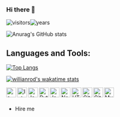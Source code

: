 

### Hi there 👋
![visitors](https://badges.pufler.dev/visits/Gurupremrajpal/Gurupremrajpal)![years](https://badges.pufler.dev/years/Gurupremrajpal) 




![Anurag's GitHub stats](https://github-readme-stats.vercel.app/api?username=Gurupremrajpal)
<!--(https://github.com/anuraghazra/github-readme-stats) -->

## Languages and Tools:

[![Top Langs](https://github-readme-stats.vercel.app/api/top-langs/?username=Gurupremrajpal)](https://github.com/Gurupremrajpal/github-readme-stats)


<!--
**Gurupremrajpal/Gurupremrajpal** is a ✨ _special_ ✨ repository because its `README.md` (this file) appears on your GitHub profile.
Here are some ideas to get you started:

- 🔭 I’m currently working on ...
- 🌱 I’m currently learning ...
- 👯 I’m looking to collaborate on ...
- 🤔 I’m looking for help with ...
- 💬 Ask me about ...
- 📫 How to reach me: ...
- 😄 Pronouns: ...
- ⚡ Fun fact: ...
-->
[![willianrod's wakatime stats](https://github-readme-stats.vercel.app/api/wakatime?username=Guruprem)](https://github.com/anuraghazra/github-readme-stats)

<img align="left" alt="c++" width="26px" src="https://cdn.jsdelivr.net/npm/simple-icons@3.4.0/icons/cplusplus.svg" />
<img align="left" alt="Intellij" width="26px" src="https://cdn.jsdelivr.net/npm/simple-icons@3.4.0/icons/intellijidea.svg" />
<img align="left" alt="Java" width="26px" src="https://cdn.jsdelivr.net/npm/simple-icons@3.4.0/icons/java.svg" />
<img align="left" alt="Python" width="26px" src="https://cdn.jsdelivr.net/npm/simple-icons@3.4.0/icons/python.svg" />
<img align="left" alt="JavaScript" width="26px" src="https://cdn.jsdelivr.net/npm/simple-icons@3.4.0/icons/javascript.svg" />
<img align="left" alt="Node.js" width="26px" src="https://cdn.jsdelivr.net/npm/simple-icons@3.4.0/icons/node-dot-js.svg" />
<img align="left" alt="HTML5" width="26px" src="https://cdn.jsdelivr.net/npm/simple-icons@3.4.0/icons/html5.svg" />
<img align="left" alt="Git" width="26px" src="https://cdn.jsdelivr.net/npm/simple-icons@3.4.0/icons/git.svg" />
<img align="left" alt="GitHub" width="26px" src="https://cdn.jsdelivr.net/npm/simple-icons@3.4.0/icons/github.svg" />
<img align="left" alt="MySQL" width="26px" src="https://cdn.jsdelivr.net/npm/simple-icons@3.4.0/icons/mysql.svg" />

<br />
<br />


-  Hire me
